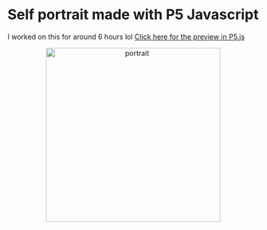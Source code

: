 # Self portrait made with P5 Javascript
I worked on this for around 6 hours lol
[Click here for the preview in P5.js](https://editor.p5js.org/bentje/sketches/q4inbLZuC)
<p align="center">
  <img src="https://i.imgur.com/Hh9Svti.png" width="350" title="portrait">
</p>
